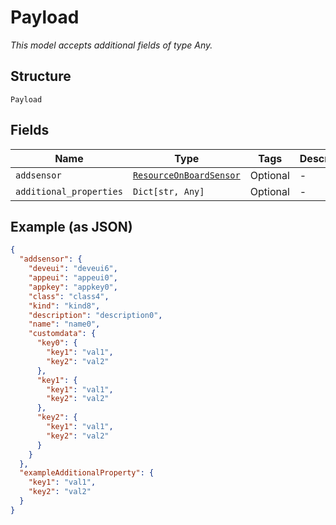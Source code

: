 
# Payload

*This model accepts additional fields of type Any.*

## Structure

`Payload`

## Fields

| Name | Type | Tags | Description |
|  --- | --- | --- | --- |
| `addsensor` | [`ResourceOnBoardSensor`](../../doc/models/resource-on-board-sensor.md) | Optional | - |
| `additional_properties` | `Dict[str, Any]` | Optional | - |

## Example (as JSON)

```json
{
  "addsensor": {
    "deveui": "deveui6",
    "appeui": "appeui0",
    "appkey": "appkey0",
    "class": "class4",
    "kind": "kind8",
    "description": "description0",
    "name": "name0",
    "customdata": {
      "key0": {
        "key1": "val1",
        "key2": "val2"
      },
      "key1": {
        "key1": "val1",
        "key2": "val2"
      },
      "key2": {
        "key1": "val1",
        "key2": "val2"
      }
    }
  },
  "exampleAdditionalProperty": {
    "key1": "val1",
    "key2": "val2"
  }
}
```

